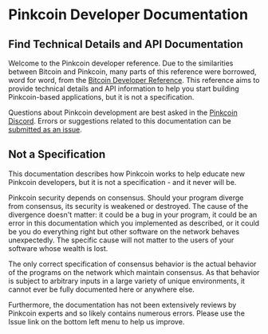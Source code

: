 # Pinkcoin Developer Documentation

## Find Technical Details and API Documentation

Welcome to the Pinkcoin developer reference. Due to the similarities 
between Bitcoin and Pinkcoin, many parts of this reference were borrowed, 
word for word, from the [Bitcoin Developer Reference](https://bitcoin.org/en/developer-reference). 
This reference aims to provide technical details and API information to 
help you start building Pinkcoin-based applications, but it is not a 
specification.

Questions about Pinkcoin development are best asked in the 
[Pinkcoin Discord](https://discordapp.com/invite/NnnyyBf). Errors or 
suggestions related to this documentation can be [submitted as an issue](https://github.com/gratefulcheddar/pinkdocs/issues).

## Not a Specification

This documentation describes how Pinkcoin works to help educate new 
Pinkcoin developers, but it is not a specification - and it never will be.

Pinkcoin security depends on consensus. Should your program diverge from 
consensus, its security is weakened or destroyed. The cause of the 
divergence doesn't matter: it could be a bug in your program, it could be 
an error in this documentation which you implemented as described, or it 
could be you do everything right but other software on the network behaves 
unexpectedly. The specific cause will not matter to the users of your 
software whose wealth is lost.

The only correct specification of consensus behavior is the actual 
behavior of the programs on the network which maintain consensus. As that 
behavior is subject to arbitrary inputs in a large variety of unique 
environments, it cannot ever be fully documented here or anywhere else.

Furthermore, the documentation has not been extensively reviews by 
Pinkcoin experts and so likely contains numerous errors. Please use the 
Issue link on the bottom left menu to help us improve.

